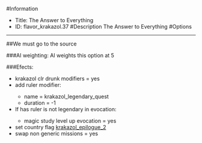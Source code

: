 #Information
 - Title: The Answer to Everything
 - ID: flavor_krakazol.37
#Description
The Answer to Everything
#Options

___
##We must go to the source

###AI weighting:
AI weights this option at 5


###Efects:<ul><li>krakazol clr drunk modifiers = yes</li><li>add ruler modifier:</li><ul><li>name = krakazol_legendary_quest</li><li>duration = -1</li></ul><li>If has ruler is not legendary in evocation:</li><ul><li>magic study level up evocation = yes</li></ul><li>set country flag [krakazol_epilogue_2](../flags/krakazol_epilogue_2.md)</li><li>swap non generic missions = yes</li></ul>
